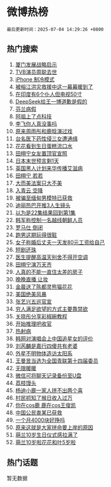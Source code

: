 # 微博热榜

`最后更新时间：2025-07-04 14:29:26 +0800`

## 热门搜索

1. [厦门发展战略启示](https://m.weibo.cn/search?containerid=100103type%3D1%26t%3D10%26q%3D%23%E5%8E%A6%E9%97%A8%E5%8F%91%E5%B1%95%E6%88%98%E7%95%A5%E5%90%AF%E7%A4%BA%23&stream_entry_id=51&isnewpage=1&extparam=seat%3D1%26cate%3D10103%26stream_entry_id%3D51%26filter_type%3Drealtimehot%26pos%3D0%26c_type%3D51%26dgr%3D0%26q%3D%2523%25E5%258E%25A6%25E9%2597%25A8%25E5%258F%2591%25E5%25B1%2595%25E6%2588%2598%25E7%2595%25A5%25E5%2590%25AF%25E7%25A4%25BA%2523%26display_time%3D1751610564%26pre_seqid%3D175161056482200560103)
1. [TVB演员周聪去世](https://m.weibo.cn/search?containerid=100103type%3D1%26t%3D10%26q%3D%23TVB%E6%BC%94%E5%91%98%E5%91%A8%E8%81%AA%E5%8E%BB%E4%B8%96%23&stream_entry_id=31&isnewpage=1&extparam=seat%3D1%26lcate%3D5001%26band_rank%3D1%26filter_type%3Drealtimehot%26pos%3D0%26c_type%3D31%26realpos%3D1%26flag%3D1%26stream_entry_id%3D31%26cate%3D5001%26q%3D%2523TVB%25E6%25BC%2594%25E5%2591%2598%25E5%2591%25A8%25E8%2581%25AA%25E5%258E%25BB%25E4%25B8%2596%2523%26dgr%3D0%26display_time%3D1751610564%26pre_seqid%3D175161056482200560103)
1. [iPhone 制冷模式](https://m.weibo.cn/search?containerid=100103type%3D1%26t%3D10%26q%3DiPhone+%E5%88%B6%E5%86%B7%E6%A8%A1%E5%BC%8F&stream_entry_id=31&isnewpage=1&extparam=seat%3D1%26lcate%3D5001%26band_rank%3D2%26filter_type%3Drealtimehot%26pos%3D1%26c_type%3D31%26realpos%3D2%26flag%3D2%26stream_entry_id%3D31%26cate%3D5001%26q%3DiPhone%2520%25E5%2588%25B6%25E5%2586%25B7%25E6%25A8%25A1%25E5%25BC%258F%26dgr%3D0%26display_time%3D1751610564%26pre_seqid%3D175161056482200560103)
1. [被榕江洪灾救援中这一幕幕暖到了](https://m.weibo.cn/search?containerid=100103type%3D1%26t%3D10%26q%3D%23%E8%A2%AB%E6%A6%95%E6%B1%9F%E6%B4%AA%E7%81%BE%E6%95%91%E6%8F%B4%E4%B8%AD%E8%BF%99%E4%B8%80%E5%B9%95%E5%B9%95%E6%9A%96%E5%88%B0%E4%BA%86%23&stream_entry_id=31&isnewpage=1&extparam=seat%3D1%26lcate%3D5001%26band_rank%3D3%26filter_type%3Drealtimehot%26pos%3D2%26c_type%3D31%26realpos%3D3%26flag%3D1%26stream_entry_id%3D31%26cate%3D5001%26q%3D%2523%25E8%25A2%25AB%25E6%25A6%2595%25E6%25B1%259F%25E6%25B4%25AA%25E7%2581%25BE%25E6%2595%2591%25E6%258F%25B4%25E4%25B8%25AD%25E8%25BF%2599%25E4%25B8%2580%25E5%25B9%2595%25E5%25B9%2595%25E6%259A%2596%25E5%2588%25B0%25E4%25BA%2586%2523%26dgr%3D0%26display_time%3D1751610564%26pre_seqid%3D175161056482200560103)
1. [在印度有6个仆人但电视50寸](https://m.weibo.cn/search?containerid=100103type%3D1%26t%3D10%26q%3D%E5%9C%A8%E5%8D%B0%E5%BA%A6%E6%9C%896%E4%B8%AA%E4%BB%86%E4%BA%BA%E4%BD%86%E7%94%B5%E8%A7%8650%E5%AF%B8&stream_entry_id=31&isnewpage=1&extparam=seat%3D1%26lcate%3D5001%26band_rank%3D4%26filter_type%3Drealtimehot%26pos%3D3%26c_type%3D31%26realpos%3D4%26flag%3D1%26stream_entry_id%3D31%26cate%3D5001%26q%3D%25E5%259C%25A8%25E5%258D%25B0%25E5%25BA%25A6%25E6%259C%25896%25E4%25B8%25AA%25E4%25BB%2586%25E4%25BA%25BA%25E4%25BD%2586%25E7%2594%25B5%25E8%25A7%258650%25E5%25AF%25B8%26dgr%3D0%26display_time%3D1751610564%26pre_seqid%3D175161056482200560103)
1. [DeepSeek给王一博道歉是假的](https://m.weibo.cn/search?containerid=100103type%3D1%26t%3D10%26q%3D%23DeepSeek%E7%BB%99%E7%8E%8B%E4%B8%80%E5%8D%9A%E9%81%93%E6%AD%89%E6%98%AF%E5%81%87%E7%9A%84%23&stream_entry_id=31&isnewpage=1&extparam=seat%3D1%26lcate%3D5001%26band_rank%3D5%26filter_type%3Drealtimehot%26pos%3D4%26c_type%3D31%26realpos%3D5%26flag%3D2%26stream_entry_id%3D31%26cate%3D5001%26q%3D%2523DeepSeek%25E7%25BB%2599%25E7%258E%258B%25E4%25B8%2580%25E5%258D%259A%25E9%2581%2593%25E6%25AD%2589%25E6%2598%25AF%25E5%2581%2587%25E7%259A%2584%2523%26dgr%3D0%26display_time%3D1751610564%26pre_seqid%3D175161056482200560103)
1. [芬兰病假](https://m.weibo.cn/search?containerid=100103type%3D1%26t%3D10%26q%3D%E8%8A%AC%E5%85%B0%E7%97%85%E5%81%87&stream_entry_id=31&isnewpage=1&extparam=seat%3D1%26lcate%3D5001%26band_rank%3D6%26filter_type%3Drealtimehot%26pos%3D5%26c_type%3D31%26realpos%3D6%26flag%3D0%26stream_entry_id%3D31%26cate%3D5001%26q%3D%25E8%258A%25AC%25E5%2585%25B0%25E7%2597%2585%25E5%2581%2587%26dgr%3D0%26display_time%3D1751610564%26pre_seqid%3D175161056482200560103)
1. [阿祖上了点科技](https://m.weibo.cn/search?containerid=100103type%3D1%26t%3D10%26q%3D%23%E9%98%BF%E7%A5%96%E4%B8%8A%E4%BA%86%E7%82%B9%E7%A7%91%E6%8A%80%23&stream_entry_id=31&isnewpage=1&extparam=seat%3D1%26lcate%3D5001%26band_rank%3D7%26filter_type%3Drealtimehot%26pos%3D6%26c_type%3D31%26is_ad_pos%3D1%26adid%3D292865%26cate%3D5001%26topic_ad%3D1%26stream_entry_id%3D31%26q%3D%2523%25E9%2598%25BF%25E7%25A5%2596%25E4%25B8%258A%25E4%25BA%2586%25E7%2582%25B9%25E7%25A7%2591%25E6%258A%2580%2523%26dgr%3D0%26display_time%3D1751610564%26pre_seqid%3D175161056482200560103)
1. [李飞你人真没事吗](https://m.weibo.cn/search?containerid=100103type%3D1%26t%3D10%26q%3D%E6%9D%8E%E9%A3%9E%E4%BD%A0%E4%BA%BA%E7%9C%9F%E6%B2%A1%E4%BA%8B%E5%90%97&stream_entry_id=31&isnewpage=1&extparam=seat%3D1%26lcate%3D5001%26band_rank%3D7%26filter_type%3Drealtimehot%26pos%3D7%26c_type%3D31%26realpos%3D7%26flag%3D1%26stream_entry_id%3D31%26cate%3D5001%26q%3D%25E6%259D%258E%25E9%25A3%259E%25E4%25BD%25A0%25E4%25BA%25BA%25E7%259C%259F%25E6%25B2%25A1%25E4%25BA%258B%25E5%2590%2597%26dgr%3D0%26display_time%3D1751610564%26pre_seqid%3D175161056482200560103)
1. [原来周雨彤和鹿晗演过戏](https://m.weibo.cn/search?containerid=100103type%3D1%26t%3D10%26q%3D%E5%8E%9F%E6%9D%A5%E5%91%A8%E9%9B%A8%E5%BD%A4%E5%92%8C%E9%B9%BF%E6%99%97%E6%BC%94%E8%BF%87%E6%88%8F&stream_entry_id=31&isnewpage=1&extparam=seat%3D1%26lcate%3D5001%26band_rank%3D8%26filter_type%3Drealtimehot%26pos%3D8%26c_type%3D31%26realpos%3D8%26flag%3D1%26stream_entry_id%3D31%26cate%3D5001%26q%3D%25E5%258E%259F%25E6%259D%25A5%25E5%2591%25A8%25E9%259B%25A8%25E5%25BD%25A4%25E5%2592%258C%25E9%25B9%25BF%25E6%2599%2597%25E6%25BC%2594%25E8%25BF%2587%25E6%2588%258F%26dgr%3D0%26display_time%3D1751610564%26pre_seqid%3D175161056482200560103)
1. [台名医下药性侵三女遭通缉](https://m.weibo.cn/search?containerid=100103type%3D1%26t%3D10%26q%3D%23%E5%8F%B0%E5%90%8D%E5%8C%BB%E4%B8%8B%E8%8D%AF%E6%80%A7%E4%BE%B5%E4%B8%89%E5%A5%B3%E9%81%AD%E9%80%9A%E7%BC%89%23&stream_entry_id=31&isnewpage=1&extparam=seat%3D1%26lcate%3D5001%26band_rank%3D9%26filter_type%3Drealtimehot%26pos%3D9%26c_type%3D31%26realpos%3D9%26flag%3D1%26stream_entry_id%3D31%26cate%3D5001%26q%3D%2523%25E5%258F%25B0%25E5%2590%258D%25E5%258C%25BB%25E4%25B8%258B%25E8%258D%25AF%25E6%2580%25A7%25E4%25BE%25B5%25E4%25B8%2589%25E5%25A5%25B3%25E9%2581%25AD%25E9%2580%259A%25E7%25BC%2589%2523%26dgr%3D0%26display_time%3D1751610564%26pre_seqid%3D175161056482200560103)
1. [花花看到生日蛋糕流口水](https://m.weibo.cn/search?containerid=100103type%3D1%26t%3D10%26q%3D%23%E8%8A%B1%E8%8A%B1%E7%9C%8B%E5%88%B0%E7%94%9F%E6%97%A5%E8%9B%8B%E7%B3%95%E6%B5%81%E5%8F%A3%E6%B0%B4%23&stream_entry_id=31&isnewpage=1&extparam=seat%3D1%26lcate%3D5001%26band_rank%3D10%26filter_type%3Drealtimehot%26pos%3D10%26c_type%3D31%26realpos%3D10%26flag%3D0%26stream_entry_id%3D31%26cate%3D5001%26q%3D%2523%25E8%258A%25B1%25E8%258A%25B1%25E7%259C%258B%25E5%2588%25B0%25E7%2594%259F%25E6%2597%25A5%25E8%259B%258B%25E7%25B3%2595%25E6%25B5%2581%25E5%258F%25A3%25E6%25B0%25B4%2523%26dgr%3D0%26display_time%3D1751610564%26pre_seqid%3D175161056482200560103)
1. [田栩宁女友置顶官宣照](https://m.weibo.cn/search?containerid=100103type%3D1%26t%3D10%26q%3D%23%E7%94%B0%E6%A0%A9%E5%AE%81%E5%A5%B3%E5%8F%8B%E7%BD%AE%E9%A1%B6%E5%AE%98%E5%AE%A3%E7%85%A7%23&stream_entry_id=31&isnewpage=1&extparam=seat%3D1%26lcate%3D5001%26band_rank%3D11%26filter_type%3Drealtimehot%26pos%3D11%26c_type%3D31%26realpos%3D11%26flag%3D1%26stream_entry_id%3D31%26cate%3D5001%26q%3D%2523%25E7%2594%25B0%25E6%25A0%25A9%25E5%25AE%2581%25E5%25A5%25B3%25E5%258F%258B%25E7%25BD%25AE%25E9%25A1%25B6%25E5%25AE%2598%25E5%25AE%25A3%25E7%2585%25A7%2523%26dgr%3D0%26display_time%3D1751610564%26pre_seqid%3D175161056482200560103)
1. [日本末世预言剩1天](https://m.weibo.cn/search?containerid=100103type%3D1%26t%3D10%26q%3D%23%E6%97%A5%E6%9C%AC%E6%9C%AB%E4%B8%96%E9%A2%84%E8%A8%80%E5%89%A91%E5%A4%A9%23&stream_entry_id=31&isnewpage=1&extparam=seat%3D1%26lcate%3D5001%26band_rank%3D12%26filter_type%3Drealtimehot%26pos%3D12%26c_type%3D31%26realpos%3D12%26flag%3D2%26stream_entry_id%3D31%26cate%3D5001%26q%3D%2523%25E6%2597%25A5%25E6%259C%25AC%25E6%259C%25AB%25E4%25B8%2596%25E9%25A2%2584%25E8%25A8%2580%25E5%2589%25A91%25E5%25A4%25A9%2523%26dgr%3D0%26display_time%3D1751610564%26pre_seqid%3D175161056482200560103)
1. [英国黑人计划来华传播艾滋病](https://m.weibo.cn/search?containerid=100103type%3D1%26t%3D10%26q%3D%E8%8B%B1%E5%9B%BD%E9%BB%91%E4%BA%BA%E8%AE%A1%E5%88%92%E6%9D%A5%E5%8D%8E%E4%BC%A0%E6%92%AD%E8%89%BE%E6%BB%8B%E7%97%85&stream_entry_id=31&isnewpage=1&extparam=seat%3D1%26lcate%3D5001%26band_rank%3D13%26filter_type%3Drealtimehot%26pos%3D13%26c_type%3D31%26realpos%3D13%26flag%3D1%26stream_entry_id%3D31%26cate%3D5001%26q%3D%25E8%258B%25B1%25E5%259B%25BD%25E9%25BB%2591%25E4%25BA%25BA%25E8%25AE%25A1%25E5%2588%2592%25E6%259D%25A5%25E5%258D%258E%25E4%25BC%25A0%25E6%2592%25AD%25E8%2589%25BE%25E6%25BB%258B%25E7%2597%2585%26dgr%3D0%26display_time%3D1751610564%26pre_seqid%3D175161056482200560103)
1. [田栩宁 若若](https://m.weibo.cn/search?containerid=100103type%3D1%26t%3D10%26q%3D%E7%94%B0%E6%A0%A9%E5%AE%81+%E8%8B%A5%E8%8B%A5&stream_entry_id=31&isnewpage=1&extparam=seat%3D1%26lcate%3D5001%26band_rank%3D14%26filter_type%3Drealtimehot%26pos%3D14%26c_type%3D31%26realpos%3D14%26flag%3D1%26stream_entry_id%3D31%26cate%3D5001%26q%3D%25E7%2594%25B0%25E6%25A0%25A9%25E5%25AE%2581%2520%25E8%258B%25A5%25E8%258B%25A5%26dgr%3D0%26display_time%3D1751610564%26pre_seqid%3D175161056482200560103)
1. [大而美法案只大不美](https://m.weibo.cn/search?containerid=100103type%3D1%26t%3D10%26q%3D%23%E5%A4%A7%E8%80%8C%E7%BE%8E%E6%B3%95%E6%A1%88%E5%8F%AA%E5%A4%A7%E4%B8%8D%E7%BE%8E%23&stream_entry_id=31&isnewpage=1&extparam=seat%3D1%26lcate%3D5001%26band_rank%3D15%26filter_type%3Drealtimehot%26pos%3D15%26c_type%3D31%26realpos%3D15%26flag%3D1%26stream_entry_id%3D31%26cate%3D5001%26q%3D%2523%25E5%25A4%25A7%25E8%2580%258C%25E7%25BE%258E%25E6%25B3%2595%25E6%25A1%2588%25E5%258F%25AA%25E5%25A4%25A7%25E4%25B8%258D%25E7%25BE%258E%2523%26dgr%3D0%26display_time%3D1751610564%26pre_seqid%3D175161056482200560103)
1. [入青云 空降](https://m.weibo.cn/search?containerid=100103type%3D1%26t%3D10%26q%3D%E5%85%A5%E9%9D%92%E4%BA%91+%E7%A9%BA%E9%99%8D&stream_entry_id=31&isnewpage=1&extparam=seat%3D1%26lcate%3D5001%26band_rank%3D16%26filter_type%3Drealtimehot%26pos%3D16%26c_type%3D31%26realpos%3D16%26flag%3D1%26stream_entry_id%3D31%26cate%3D5001%26q%3D%25E5%2585%25A5%25E9%259D%2592%25E4%25BA%2591%2520%25E7%25A9%25BA%25E9%2599%258D%26dgr%3D0%26display_time%3D1751610564%26pre_seqid%3D175161056482200560103)
1. [被骗至缅甸男模特已获救](https://m.weibo.cn/search?containerid=100103type%3D1%26t%3D10%26q%3D%23%E8%A2%AB%E9%AA%97%E8%87%B3%E7%BC%85%E7%94%B8%E7%94%B7%E6%A8%A1%E7%89%B9%E5%B7%B2%E8%8E%B7%E6%95%91%23&stream_entry_id=31&isnewpage=1&extparam=seat%3D1%26lcate%3D5001%26band_rank%3D17%26filter_type%3Drealtimehot%26pos%3D17%26c_type%3D31%26realpos%3D17%26flag%3D0%26stream_entry_id%3D31%26cate%3D5001%26q%3D%2523%25E8%25A2%25AB%25E9%25AA%2597%25E8%2587%25B3%25E7%25BC%2585%25E7%2594%25B8%25E7%2594%25B7%25E6%25A8%25A1%25E7%2589%25B9%25E5%25B7%25B2%25E8%258E%25B7%25E6%2595%2591%2523%26dgr%3D0%26display_time%3D1751610564%26pre_seqid%3D175161056482200560103)
1. [迪丽热巴开推3人生镜头](https://m.weibo.cn/search?containerid=100103type%3D1%26t%3D10%26q%3D%23%E8%BF%AA%E4%B8%BD%E7%83%AD%E5%B7%B4%E5%BC%80%E6%8E%A83%E4%BA%BA%E7%94%9F%E9%95%9C%E5%A4%B4%23&stream_entry_id=31&isnewpage=1&extparam=seat%3D1%26lcate%3D5001%26band_rank%3D18%26filter_type%3Drealtimehot%26pos%3D18%26c_type%3D31%26realpos%3D18%26flag%3D1%26stream_entry_id%3D31%26cate%3D5001%26q%3D%2523%25E8%25BF%25AA%25E4%25B8%25BD%25E7%2583%25AD%25E5%25B7%25B4%25E5%25BC%2580%25E6%258E%25A83%25E4%25BA%25BA%25E7%2594%259F%25E9%2595%259C%25E5%25A4%25B4%2523%26dgr%3D0%26display_time%3D1751610564%26pre_seqid%3D175161056482200560103)
1. [以为是22集结果回到第1集](https://m.weibo.cn/search?containerid=100103type%3D1%26t%3D10%26q%3D%E4%BB%A5%E4%B8%BA%E6%98%AF22%E9%9B%86%E7%BB%93%E6%9E%9C%E5%9B%9E%E5%88%B0%E7%AC%AC1%E9%9B%86&stream_entry_id=31&isnewpage=1&extparam=seat%3D1%26lcate%3D5001%26band_rank%3D19%26filter_type%3Drealtimehot%26pos%3D19%26c_type%3D31%26realpos%3D19%26flag%3D1%26stream_entry_id%3D31%26cate%3D5001%26q%3D%25E4%25BB%25A5%25E4%25B8%25BA%25E6%2598%25AF22%25E9%259B%2586%25E7%25BB%2593%25E6%259E%259C%25E5%259B%259E%25E5%2588%25B0%25E7%25AC%25AC1%25E9%259B%2586%26dgr%3D0%26display_time%3D1751610564%26pre_seqid%3D175161056482200560103)
1. [韩军称控制一名越线朝鲜人员](https://m.weibo.cn/search?containerid=100103type%3D1%26t%3D10%26q%3D%23%E9%9F%A9%E5%86%9B%E7%A7%B0%E6%8E%A7%E5%88%B6%E4%B8%80%E5%90%8D%E8%B6%8A%E7%BA%BF%E6%9C%9D%E9%B2%9C%E4%BA%BA%E5%91%98%23&stream_entry_id=31&isnewpage=1&extparam=seat%3D1%26lcate%3D5001%26band_rank%3D20%26filter_type%3Drealtimehot%26pos%3D20%26c_type%3D31%26realpos%3D20%26flag%3D1%26stream_entry_id%3D31%26cate%3D5001%26q%3D%2523%25E9%259F%25A9%25E5%2586%259B%25E7%25A7%25B0%25E6%258E%25A7%25E5%2588%25B6%25E4%25B8%2580%25E5%2590%258D%25E8%25B6%258A%25E7%25BA%25BF%25E6%259C%259D%25E9%25B2%259C%25E4%25BA%25BA%25E5%2591%2598%2523%26dgr%3D0%26display_time%3D1751610564%26pre_seqid%3D175161056482200560103)
1. [罗马仕 倒闭](https://m.weibo.cn/search?containerid=100103type%3D1%26t%3D10%26q%3D%23%E7%BD%97%E9%A9%AC%E4%BB%95+%E5%80%92%E9%97%AD%23&stream_entry_id=31&isnewpage=1&extparam=seat%3D1%26lcate%3D5001%26band_rank%3D21%26filter_type%3Drealtimehot%26pos%3D21%26c_type%3D31%26realpos%3D21%26flag%3D0%26stream_entry_id%3D31%26cate%3D5001%26q%3D%2523%25E7%25BD%2597%25E9%25A9%25AC%25E4%25BB%2595%2520%25E5%2580%2592%25E9%2597%25AD%2523%26dgr%3D0%26display_time%3D1751610564%26pre_seqid%3D175161056482200560103)
1. [跑男这期玩得很脏](https://m.weibo.cn/search?containerid=100103type%3D1%26t%3D10%26q%3D%E8%B7%91%E7%94%B7%E8%BF%99%E6%9C%9F%E7%8E%A9%E5%BE%97%E5%BE%88%E8%84%8F&stream_entry_id=31&isnewpage=1&extparam=seat%3D1%26lcate%3D5001%26band_rank%3D22%26filter_type%3Drealtimehot%26pos%3D22%26c_type%3D31%26realpos%3D22%26flag%3D2%26stream_entry_id%3D31%26cate%3D5001%26q%3D%25E8%25B7%2591%25E7%2594%25B7%25E8%25BF%2599%25E6%259C%259F%25E7%258E%25A9%25E5%25BE%2597%25E5%25BE%2588%25E8%2584%258F%26dgr%3D0%26display_time%3D1751610564%26pre_seqid%3D175161056482200560103)
1. [女子称婚后丈夫一天发80元工资给自己](https://m.weibo.cn/search?containerid=100103type%3D1%26t%3D10%26q%3D%23%E5%A5%B3%E5%AD%90%E7%A7%B0%E5%A9%9A%E5%90%8E%E4%B8%88%E5%A4%AB%E4%B8%80%E5%A4%A9%E5%8F%9180%E5%85%83%E5%B7%A5%E8%B5%84%E7%BB%99%E8%87%AA%E5%B7%B1%23&stream_entry_id=31&isnewpage=1&extparam=seat%3D1%26lcate%3D5001%26band_rank%3D23%26filter_type%3Drealtimehot%26pos%3D23%26c_type%3D31%26realpos%3D23%26flag%3D0%26stream_entry_id%3D31%26cate%3D5001%26q%3D%2523%25E5%25A5%25B3%25E5%25AD%2590%25E7%25A7%25B0%25E5%25A9%259A%25E5%2590%258E%25E4%25B8%2588%25E5%25A4%25AB%25E4%25B8%2580%25E5%25A4%25A9%25E5%258F%259180%25E5%2585%2583%25E5%25B7%25A5%25E8%25B5%2584%25E7%25BB%2599%25E8%2587%25AA%25E5%25B7%25B1%2523%26dgr%3D0%26display_time%3D1751610564%26pre_seqid%3D175161056482200560103)
1. [短剧还珠](https://m.weibo.cn/search?containerid=100103type%3D1%26t%3D10%26q%3D%23%E7%9F%AD%E5%89%A7%E8%BF%98%E7%8F%A0%23&stream_entry_id=31&isnewpage=1&extparam=seat%3D1%26lcate%3D5001%26band_rank%3D24%26filter_type%3Drealtimehot%26pos%3D24%26c_type%3D31%26realpos%3D24%26flag%3D1%26stream_entry_id%3D31%26cate%3D5001%26q%3D%2523%25E7%259F%25AD%25E5%2589%25A7%25E8%25BF%2598%25E7%258F%25A0%2523%26dgr%3D0%26display_time%3D1751610564%26pre_seqid%3D175161056482200560103)
1. [医生提醒高温天别舍不得开空调](https://m.weibo.cn/search?containerid=100103type%3D1%26t%3D10%26q%3D%23%E5%8C%BB%E7%94%9F%E6%8F%90%E9%86%92%E9%AB%98%E6%B8%A9%E5%A4%A9%E5%88%AB%E8%88%8D%E4%B8%8D%E5%BE%97%E5%BC%80%E7%A9%BA%E8%B0%83%23&stream_entry_id=31&isnewpage=1&extparam=seat%3D1%26lcate%3D5001%26band_rank%3D25%26filter_type%3Drealtimehot%26pos%3D25%26c_type%3D31%26realpos%3D25%26flag%3D0%26stream_entry_id%3D31%26cate%3D5001%26q%3D%2523%25E5%258C%25BB%25E7%2594%259F%25E6%258F%2590%25E9%2586%2592%25E9%25AB%2598%25E6%25B8%25A9%25E5%25A4%25A9%25E5%2588%25AB%25E8%2588%258D%25E4%25B8%258D%25E5%25BE%2597%25E5%25BC%2580%25E7%25A9%25BA%25E8%25B0%2583%2523%26dgr%3D0%26display_time%3D1751610564%26pre_seqid%3D175161056482200560103)
1. [田栩宁演万天齐](https://m.weibo.cn/search?containerid=100103type%3D1%26t%3D10%26q%3D%23%E7%94%B0%E6%A0%A9%E5%AE%81%E6%BC%94%E4%B8%87%E5%A4%A9%E9%BD%90%23&stream_entry_id=31&isnewpage=1&extparam=seat%3D1%26lcate%3D5001%26band_rank%3D26%26filter_type%3Drealtimehot%26pos%3D26%26c_type%3D31%26realpos%3D26%26flag%3D1%26stream_entry_id%3D31%26cate%3D5001%26q%3D%2523%25E7%2594%25B0%25E6%25A0%25A9%25E5%25AE%2581%25E6%25BC%2594%25E4%25B8%2587%25E5%25A4%25A9%25E9%25BD%2590%2523%26dgr%3D0%26display_time%3D1751610564%26pre_seqid%3D175161056482200560103)
1. [人真的不能一直住太差的房子](https://m.weibo.cn/search?containerid=100103type%3D1%26t%3D10%26q%3D%E4%BA%BA%E7%9C%9F%E7%9A%84%E4%B8%8D%E8%83%BD%E4%B8%80%E7%9B%B4%E4%BD%8F%E5%A4%AA%E5%B7%AE%E7%9A%84%E6%88%BF%E5%AD%90&stream_entry_id=31&isnewpage=1&extparam=seat%3D1%26lcate%3D5001%26band_rank%3D27%26filter_type%3Drealtimehot%26pos%3D27%26c_type%3D31%26realpos%3D27%26flag%3D0%26stream_entry_id%3D31%26cate%3D5001%26q%3D%25E4%25BA%25BA%25E7%259C%259F%25E7%259A%2584%25E4%25B8%258D%25E8%2583%25BD%25E4%25B8%2580%25E7%259B%25B4%25E4%25BD%258F%25E5%25A4%25AA%25E5%25B7%25AE%25E7%259A%2584%25E6%2588%25BF%25E5%25AD%2590%26dgr%3D0%26display_time%3D1751610564%26pre_seqid%3D175161056482200560103)
1. [晚晚直播 让妆](https://m.weibo.cn/search?containerid=100103type%3D1%26t%3D10%26q%3D%E6%99%9A%E6%99%9A%E7%9B%B4%E6%92%AD+%E8%AE%A9%E5%A6%86&stream_entry_id=31&isnewpage=1&extparam=seat%3D1%26lcate%3D5001%26band_rank%3D28%26filter_type%3Drealtimehot%26pos%3D28%26c_type%3D31%26realpos%3D28%26flag%3D0%26stream_entry_id%3D31%26cate%3D5001%26q%3D%25E6%2599%259A%25E6%2599%259A%25E7%259B%25B4%25E6%2592%25AD%2520%25E8%25AE%25A9%25E5%25A6%2586%26dgr%3D0%26display_time%3D1751610564%26pre_seqid%3D175161056482200560103)
1. [金晨送了陈都灵熊猫花花](https://m.weibo.cn/search?containerid=100103type%3D1%26t%3D10%26q%3D%23%E9%87%91%E6%99%A8%E9%80%81%E4%BA%86%E9%99%88%E9%83%BD%E7%81%B5%E7%86%8A%E7%8C%AB%E8%8A%B1%E8%8A%B1%23&stream_entry_id=31&isnewpage=1&extparam=seat%3D1%26lcate%3D5001%26band_rank%3D29%26filter_type%3Drealtimehot%26pos%3D29%26c_type%3D31%26realpos%3D29%26flag%3D1%26stream_entry_id%3D31%26cate%3D5001%26q%3D%2523%25E9%2587%2591%25E6%2599%25A8%25E9%2580%2581%25E4%25BA%2586%25E9%2599%2588%25E9%2583%25BD%25E7%2581%25B5%25E7%2586%258A%25E7%258C%25AB%25E8%258A%25B1%25E8%258A%25B1%2523%26dgr%3D0%26display_time%3D1751610564%26pre_seqid%3D175161056482200560103)
1. [美国绝美风暴](https://m.weibo.cn/search?containerid=100103type%3D1%26t%3D10%26q%3D%E7%BE%8E%E5%9B%BD%E7%BB%9D%E7%BE%8E%E9%A3%8E%E6%9A%B4&stream_entry_id=31&isnewpage=1&extparam=seat%3D1%26lcate%3D5001%26band_rank%3D30%26filter_type%3Drealtimehot%26pos%3D30%26c_type%3D31%26realpos%3D30%26flag%3D1%26stream_entry_id%3D31%26cate%3D5001%26q%3D%25E7%25BE%258E%25E5%259B%25BD%25E7%25BB%259D%25E7%25BE%258E%25E9%25A3%258E%25E6%259A%25B4%26dgr%3D0%26display_time%3D1751610564%26pre_seqid%3D175161056482200560103)
1. [张艺兴五巡官宣](https://m.weibo.cn/search?containerid=100103type%3D1%26t%3D10%26q%3D%23%E5%BC%A0%E8%89%BA%E5%85%B4%E4%BA%94%E5%B7%A1%E5%AE%98%E5%AE%A3%23&stream_entry_id=31&isnewpage=1&extparam=seat%3D1%26lcate%3D5001%26band_rank%3D31%26filter_type%3Drealtimehot%26pos%3D31%26c_type%3D31%26realpos%3D31%26flag%3D1%26stream_entry_id%3D31%26cate%3D5001%26q%3D%2523%25E5%25BC%25A0%25E8%2589%25BA%25E5%2585%25B4%25E4%25BA%2594%25E5%25B7%25A1%25E5%25AE%2598%25E5%25AE%25A3%2523%26dgr%3D0%26display_time%3D1751610564%26pre_seqid%3D175161056482200560103)
1. [穷人满足欲望的方式主要靠禁欲](https://m.weibo.cn/search?containerid=100103type%3D1%26t%3D10%26q%3D%E7%A9%B7%E4%BA%BA%E6%BB%A1%E8%B6%B3%E6%AC%B2%E6%9C%9B%E7%9A%84%E6%96%B9%E5%BC%8F%E4%B8%BB%E8%A6%81%E9%9D%A0%E7%A6%81%E6%AC%B2&stream_entry_id=31&isnewpage=1&extparam=seat%3D1%26lcate%3D5001%26band_rank%3D32%26filter_type%3Drealtimehot%26pos%3D32%26c_type%3D31%26realpos%3D32%26flag%3D1%26stream_entry_id%3D31%26cate%3D5001%26q%3D%25E7%25A9%25B7%25E4%25BA%25BA%25E6%25BB%25A1%25E8%25B6%25B3%25E6%25AC%25B2%25E6%259C%259B%25E7%259A%2584%25E6%2596%25B9%25E5%25BC%258F%25E4%25B8%25BB%25E8%25A6%2581%25E9%259D%25A0%25E7%25A6%2581%25E6%25AC%25B2%26dgr%3D0%26display_time%3D1751610564%26pre_seqid%3D175161056482200560103)
1. [关晓彤分享彩椒碗教程](https://m.weibo.cn/search?containerid=100103type%3D1%26t%3D10%26q%3D%E5%85%B3%E6%99%93%E5%BD%A4%E5%88%86%E4%BA%AB%E5%BD%A9%E6%A4%92%E7%A2%97%E6%95%99%E7%A8%8B&stream_entry_id=31&isnewpage=1&extparam=seat%3D1%26lcate%3D5001%26band_rank%3D33%26filter_type%3Drealtimehot%26pos%3D33%26c_type%3D31%26realpos%3D33%26flag%3D1%26stream_entry_id%3D31%26cate%3D5001%26q%3D%25E5%2585%25B3%25E6%2599%2593%25E5%25BD%25A4%25E5%2588%2586%25E4%25BA%25AB%25E5%25BD%25A9%25E6%25A4%2592%25E7%25A2%2597%25E6%2595%2599%25E7%25A8%258B%26dgr%3D0%26display_time%3D1751610564%26pre_seqid%3D175161056482200560103)
1. [开始推理吧收官](https://m.weibo.cn/search?containerid=100103type%3D1%26t%3D10%26q%3D%23%E5%BC%80%E5%A7%8B%E6%8E%A8%E7%90%86%E5%90%A7%E6%94%B6%E5%AE%98%23&stream_entry_id=31&isnewpage=1&extparam=seat%3D1%26lcate%3D5001%26band_rank%3D34%26filter_type%3Drealtimehot%26pos%3D34%26c_type%3D31%26realpos%3D34%26flag%3D1%26stream_entry_id%3D31%26cate%3D5001%26q%3D%2523%25E5%25BC%2580%25E5%25A7%258B%25E6%258E%25A8%25E7%2590%2586%25E5%2590%25A7%25E6%2594%25B6%25E5%25AE%2598%2523%26dgr%3D0%26display_time%3D1751610564%26pre_seqid%3D175161056482200560103)
1. [热射病](https://m.weibo.cn/search?containerid=100103type%3D1%26t%3D10%26q%3D%E7%83%AD%E5%B0%84%E7%97%85&stream_entry_id=31&isnewpage=1&extparam=seat%3D1%26lcate%3D5001%26band_rank%3D35%26filter_type%3Drealtimehot%26pos%3D35%26c_type%3D31%26realpos%3D35%26flag%3D0%26stream_entry_id%3D31%26cate%3D5001%26q%3D%25E7%2583%25AD%25E5%25B0%2584%25E7%2597%2585%26dgr%3D0%26display_time%3D1751610564%26pre_seqid%3D175161056482200560103)
1. [韩网对演唱会上中国追星女的评价](https://m.weibo.cn/search?containerid=100103type%3D1%26t%3D10%26q%3D%E9%9F%A9%E7%BD%91%E5%AF%B9%E6%BC%94%E5%94%B1%E4%BC%9A%E4%B8%8A%E4%B8%AD%E5%9B%BD%E8%BF%BD%E6%98%9F%E5%A5%B3%E7%9A%84%E8%AF%84%E4%BB%B7&stream_entry_id=31&isnewpage=1&extparam=seat%3D1%26lcate%3D5001%26band_rank%3D36%26filter_type%3Drealtimehot%26pos%3D36%26c_type%3D31%26realpos%3D36%26flag%3D1%26stream_entry_id%3D31%26cate%3D5001%26q%3D%25E9%259F%25A9%25E7%25BD%2591%25E5%25AF%25B9%25E6%25BC%2594%25E5%2594%25B1%25E4%25BC%259A%25E4%25B8%258A%25E4%25B8%25AD%25E5%259B%25BD%25E8%25BF%25BD%25E6%2598%259F%25E5%25A5%25B3%25E7%259A%2584%25E8%25AF%2584%25E4%25BB%25B7%26dgr%3D0%26display_time%3D1751610564%26pre_seqid%3D175161056482200560103)
1. [刘芮麟是嘉行四傻共有老婆](https://m.weibo.cn/search?containerid=100103type%3D1%26t%3D10%26q%3D%23%E5%88%98%E8%8A%AE%E9%BA%9F%E6%98%AF%E5%98%89%E8%A1%8C%E5%9B%9B%E5%82%BB%E5%85%B1%E6%9C%89%E8%80%81%E5%A9%86%23&stream_entry_id=31&isnewpage=1&extparam=seat%3D1%26lcate%3D5001%26band_rank%3D37%26filter_type%3Drealtimehot%26pos%3D37%26c_type%3D31%26realpos%3D37%26flag%3D1%26stream_entry_id%3D31%26cate%3D5001%26q%3D%2523%25E5%2588%2598%25E8%258A%25AE%25E9%25BA%259F%25E6%2598%25AF%25E5%2598%2589%25E8%25A1%258C%25E5%259B%259B%25E5%2582%25BB%25E5%2585%25B1%25E6%259C%2589%25E8%2580%2581%25E5%25A9%2586%2523%26dgr%3D0%26display_time%3D1751610564%26pre_seqid%3D175161056482200560103)
1. [外星不明物体造访太阳系](https://m.weibo.cn/search?containerid=100103type%3D1%26t%3D10%26q%3D%23%E5%A4%96%E6%98%9F%E4%B8%8D%E6%98%8E%E7%89%A9%E4%BD%93%E9%80%A0%E8%AE%BF%E5%A4%AA%E9%98%B3%E7%B3%BB%23&stream_entry_id=31&isnewpage=1&extparam=seat%3D1%26lcate%3D5001%26band_rank%3D38%26filter_type%3Drealtimehot%26pos%3D38%26c_type%3D31%26realpos%3D38%26flag%3D1%26stream_entry_id%3D31%26cate%3D5001%26q%3D%2523%25E5%25A4%2596%25E6%2598%259F%25E4%25B8%258D%25E6%2598%258E%25E7%2589%25A9%25E4%25BD%2593%25E9%2580%25A0%25E8%25AE%25BF%25E5%25A4%25AA%25E9%2598%25B3%25E7%25B3%25BB%2523%26dgr%3D0%26display_time%3D1751610564%26pre_seqid%3D175161056482200560103)
1. [王曼昱当选为全国青联第十四届委员](https://m.weibo.cn/search?containerid=100103type%3D1%26t%3D10%26q%3D%23%E7%8E%8B%E6%9B%BC%E6%98%B1%E5%BD%93%E9%80%89%E4%B8%BA%E5%85%A8%E5%9B%BD%E9%9D%92%E8%81%94%E7%AC%AC%E5%8D%81%E5%9B%9B%E5%B1%8A%E5%A7%94%E5%91%98%23&stream_entry_id=31&isnewpage=1&extparam=seat%3D1%26lcate%3D5001%26band_rank%3D39%26filter_type%3Drealtimehot%26pos%3D39%26c_type%3D31%26realpos%3D39%26flag%3D1%26stream_entry_id%3D31%26cate%3D5001%26q%3D%2523%25E7%258E%258B%25E6%259B%25BC%25E6%2598%25B1%25E5%25BD%2593%25E9%2580%2589%25E4%25B8%25BA%25E5%2585%25A8%25E5%259B%25BD%25E9%259D%2592%25E8%2581%2594%25E7%25AC%25AC%25E5%258D%2581%25E5%259B%259B%25E5%25B1%258A%25E5%25A7%2594%25E5%2591%2598%2523%26dgr%3D0%26display_time%3D1751610564%26pre_seqid%3D175161056482200560103)
1. [无限暖暖](https://m.weibo.cn/search?containerid=100103type%3D1%26t%3D10%26q%3D%E6%97%A0%E9%99%90%E6%9A%96%E6%9A%96&stream_entry_id=31&isnewpage=1&extparam=seat%3D1%26lcate%3D5001%26band_rank%3D40%26filter_type%3Drealtimehot%26pos%3D40%26c_type%3D31%26realpos%3D40%26flag%3D1%26stream_entry_id%3D31%26cate%3D5001%26q%3D%25E6%2597%25A0%25E9%2599%2590%25E6%259A%2596%25E6%259A%2596%26dgr%3D0%26display_time%3D1751610564%26pre_seqid%3D175161056482200560103)
1. [微信可将聊天记录备份至U盘](https://m.weibo.cn/search?containerid=100103type%3D1%26t%3D10%26q%3D%23%E5%BE%AE%E4%BF%A1%E5%8F%AF%E5%B0%86%E8%81%8A%E5%A4%A9%E8%AE%B0%E5%BD%95%E5%A4%87%E4%BB%BD%E8%87%B3U%E7%9B%98%23&stream_entry_id=31&isnewpage=1&extparam=seat%3D1%26lcate%3D5001%26band_rank%3D41%26filter_type%3Drealtimehot%26pos%3D41%26c_type%3D31%26realpos%3D41%26flag%3D1%26stream_entry_id%3D31%26cate%3D5001%26q%3D%2523%25E5%25BE%25AE%25E4%25BF%25A1%25E5%258F%25AF%25E5%25B0%2586%25E8%2581%258A%25E5%25A4%25A9%25E8%25AE%25B0%25E5%25BD%2595%25E5%25A4%2587%25E4%25BB%25BD%25E8%2587%25B3U%25E7%259B%2598%2523%26dgr%3D0%26display_time%3D1751610564%26pre_seqid%3D175161056482200560103)
1. [荔枝馒头](https://m.weibo.cn/search?containerid=100103type%3D1%26t%3D10%26q%3D%E8%8D%94%E6%9E%9D%E9%A6%92%E5%A4%B4&stream_entry_id=31&isnewpage=1&extparam=seat%3D1%26lcate%3D5001%26band_rank%3D42%26filter_type%3Drealtimehot%26pos%3D42%26c_type%3D31%26realpos%3D42%26flag%3D1%26stream_entry_id%3D31%26cate%3D5001%26q%3D%25E8%258D%2594%25E6%259E%259D%25E9%25A6%2592%25E5%25A4%25B4%26dgr%3D0%26display_time%3D1751610564%26pre_seqid%3D175161056482200560103)
1. [杨迪小鹿一家人拼不出两个喜](https://m.weibo.cn/search?containerid=100103type%3D1%26t%3D10%26q%3D%E6%9D%A8%E8%BF%AA%E5%B0%8F%E9%B9%BF%E4%B8%80%E5%AE%B6%E4%BA%BA%E6%8B%BC%E4%B8%8D%E5%87%BA%E4%B8%A4%E4%B8%AA%E5%96%9C&stream_entry_id=31&isnewpage=1&extparam=seat%3D1%26lcate%3D5001%26band_rank%3D43%26filter_type%3Drealtimehot%26pos%3D43%26c_type%3D31%26realpos%3D43%26flag%3D1%26stream_entry_id%3D31%26cate%3D5001%26q%3D%25E6%259D%25A8%25E8%25BF%25AA%25E5%25B0%258F%25E9%25B9%25BF%25E4%25B8%2580%25E5%25AE%25B6%25E4%25BA%25BA%25E6%258B%25BC%25E4%25B8%258D%25E5%2587%25BA%25E4%25B8%25A4%25E4%25B8%25AA%25E5%2596%259C%26dgr%3D0%26display_time%3D1751610564%26pre_seqid%3D175161056482200560103)
1. [村民抓知了猴日收入过万](https://m.weibo.cn/search?containerid=100103type%3D1%26t%3D10%26q%3D%23%E6%9D%91%E6%B0%91%E6%8A%93%E7%9F%A5%E4%BA%86%E7%8C%B4%E6%97%A5%E6%94%B6%E5%85%A5%E8%BF%87%E4%B8%87%23&stream_entry_id=31&isnewpage=1&extparam=seat%3D1%26lcate%3D5001%26band_rank%3D44%26filter_type%3Drealtimehot%26pos%3D44%26c_type%3D31%26realpos%3D44%26flag%3D1%26stream_entry_id%3D31%26cate%3D5001%26q%3D%2523%25E6%259D%2591%25E6%25B0%2591%25E6%258A%2593%25E7%259F%25A5%25E4%25BA%2586%25E7%258C%25B4%25E6%2597%25A5%25E6%2594%25B6%25E5%2585%25A5%25E8%25BF%2587%25E4%25B8%2587%2523%26dgr%3D0%26display_time%3D1751610564%26pre_seqid%3D175161056482200560103)
1. [你在cos鹿 鹿在cos王俊凯](https://m.weibo.cn/search?containerid=100103type%3D1%26t%3D10%26q%3D%E4%BD%A0%E5%9C%A8cos%E9%B9%BF+%E9%B9%BF%E5%9C%A8cos%E7%8E%8B%E4%BF%8A%E5%87%AF&stream_entry_id=31&isnewpage=1&extparam=seat%3D1%26lcate%3D5001%26band_rank%3D45%26filter_type%3Drealtimehot%26pos%3D45%26c_type%3D31%26realpos%3D45%26flag%3D0%26stream_entry_id%3D31%26cate%3D5001%26q%3D%25E4%25BD%25A0%25E5%259C%25A8cos%25E9%25B9%25BF%2520%25E9%25B9%25BF%25E5%259C%25A8cos%25E7%258E%258B%25E4%25BF%258A%25E5%2587%25AF%26dgr%3D0%26display_time%3D1751610564%26pre_seqid%3D175161056482200560103)
1. [中国公民衷某已获救](https://m.weibo.cn/search?containerid=100103type%3D1%26t%3D10%26q%3D%23%E4%B8%AD%E5%9B%BD%E5%85%AC%E6%B0%91%E8%A1%B7%E6%9F%90%E5%B7%B2%E8%8E%B7%E6%95%91%23&stream_entry_id=31&isnewpage=1&extparam=seat%3D1%26lcate%3D5001%26band_rank%3D46%26filter_type%3Drealtimehot%26pos%3D46%26c_type%3D31%26realpos%3D46%26flag%3D0%26stream_entry_id%3D31%26cate%3D5001%26q%3D%2523%25E4%25B8%25AD%25E5%259B%25BD%25E5%2585%25AC%25E6%25B0%2591%25E8%25A1%25B7%25E6%259F%2590%25E5%25B7%25B2%25E8%258E%25B7%25E6%2595%2591%2523%26dgr%3D0%26display_time%3D1751610564%26pre_seqid%3D175161056482200560103)
1. [一个月4000块好挣吗](https://m.weibo.cn/search?containerid=100103type%3D1%26t%3D10%26q%3D%E4%B8%80%E4%B8%AA%E6%9C%884000%E5%9D%97%E5%A5%BD%E6%8C%A3%E5%90%97&stream_entry_id=31&isnewpage=1&extparam=seat%3D1%26lcate%3D5001%26band_rank%3D47%26filter_type%3Drealtimehot%26pos%3D47%26c_type%3D31%26realpos%3D47%26flag%3D1%26stream_entry_id%3D31%26cate%3D5001%26q%3D%25E4%25B8%2580%25E4%25B8%25AA%25E6%259C%25884000%25E5%259D%2597%25E5%25A5%25BD%25E6%258C%25A3%25E5%2590%2597%26dgr%3D0%26display_time%3D1751610564%26pre_seqid%3D175161056482200560103)
1. [原来这就是大家拼命要上岸的原因](https://m.weibo.cn/search?containerid=100103type%3D1%26t%3D10%26q%3D%E5%8E%9F%E6%9D%A5%E8%BF%99%E5%B0%B1%E6%98%AF%E5%A4%A7%E5%AE%B6%E6%8B%BC%E5%91%BD%E8%A6%81%E4%B8%8A%E5%B2%B8%E7%9A%84%E5%8E%9F%E5%9B%A0&stream_entry_id=31&isnewpage=1&extparam=seat%3D1%26lcate%3D5001%26band_rank%3D48%26filter_type%3Drealtimehot%26pos%3D48%26c_type%3D31%26realpos%3D48%26flag%3D1%26stream_entry_id%3D31%26cate%3D5001%26q%3D%25E5%258E%259F%25E6%259D%25A5%25E8%25BF%2599%25E5%25B0%25B1%25E6%2598%25AF%25E5%25A4%25A7%25E5%25AE%25B6%25E6%258B%25BC%25E5%2591%25BD%25E8%25A6%2581%25E4%25B8%258A%25E5%25B2%25B8%25E7%259A%2584%25E5%258E%259F%25E5%259B%25A0%26dgr%3D0%26display_time%3D1751610564%26pre_seqid%3D175161056482200560103)
1. [萌兰10岁生日仪式感拉满了](https://m.weibo.cn/search?containerid=100103type%3D1%26t%3D10%26q%3D%23%E8%90%8C%E5%85%B010%E5%B2%81%E7%94%9F%E6%97%A5%E4%BB%AA%E5%BC%8F%E6%84%9F%E6%8B%89%E6%BB%A1%E4%BA%86%23&stream_entry_id=31&isnewpage=1&extparam=seat%3D1%26lcate%3D5001%26band_rank%3D49%26filter_type%3Drealtimehot%26pos%3D49%26c_type%3D31%26realpos%3D49%26flag%3D0%26stream_entry_id%3D31%26cate%3D5001%26q%3D%2523%25E8%2590%258C%25E5%2585%25B010%25E5%25B2%2581%25E7%2594%259F%25E6%2597%25A5%25E4%25BB%25AA%25E5%25BC%258F%25E6%2584%259F%25E6%258B%2589%25E6%25BB%25A1%25E4%25BA%2586%2523%26dgr%3D0%26display_time%3D1751610564%26pre_seqid%3D175161056482200560103)
1. [萌兰10岁啦花花和叶5岁啦](https://m.weibo.cn/search?containerid=100103type%3D1%26t%3D10%26q%3D%23%E8%90%8C%E5%85%B010%E5%B2%81%E5%95%A6%E8%8A%B1%E8%8A%B1%E5%92%8C%E5%8F%B65%E5%B2%81%E5%95%A6%23&stream_entry_id=31&isnewpage=1&extparam=seat%3D1%26lcate%3D5001%26band_rank%3D50%26filter_type%3Drealtimehot%26pos%3D50%26c_type%3D31%26realpos%3D50%26flag%3D0%26stream_entry_id%3D31%26cate%3D5001%26q%3D%2523%25E8%2590%258C%25E5%2585%25B010%25E5%25B2%2581%25E5%2595%25A6%25E8%258A%25B1%25E8%258A%25B1%25E5%2592%258C%25E5%258F%25B65%25E5%25B2%2581%25E5%2595%25A6%2523%26dgr%3D0%26display_time%3D1751610564%26pre_seqid%3D175161056482200560103)

## 热门话题

暂无数据
